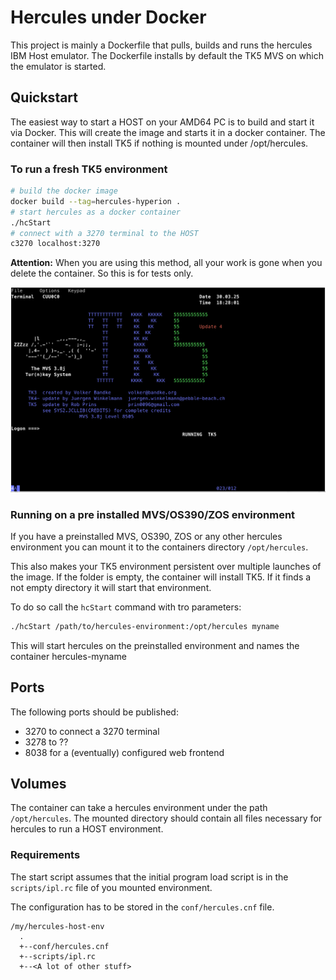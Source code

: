 # Hercules under Docker

This project is mainly a Dockerfile that pulls, builds and runs the hercules 
IBM Host emulator. The Dockerfile installs by default the TK5 MVS on which 
the emulator is started. 

## Quickstart

The easiest way to start a HOST on your AMD64 PC is to build and start it 
via Docker. This will create the image and starts it in a docker container. The 
container will then install TK5 if nothing is mounted under /opt/hercules.

### To run a fresh TK5 environment
```bash
# build the docker image
docker build --tag=hercules-hyperion .
# start hercules as a docker container
./hcStart
# connect with a 3270 terminal to the HOST
c3270 localhost:3270
```
__Attention:__ When you are using this method, all your work is gone when 
you delete the container. So this is for tests only.

![img.png](doc/image/start.png)

### Running on a pre installed MVS/OS390/ZOS environment
If you have a preinstalled MVS, OS390, ZOS or any other hercules 
environment you can mount it to the containers directory ```/opt/hercules```.

This also makes your TK5 environment persistent over multiple launches of 
the image. If the folder is empty, the container will install TK5. If it 
finds a not empty directory it will start that environment.

To do so call the ```hcStart``` command with tro 
parameters:

```bash
./hcStart /path/to/hercules-environment:/opt/hercules myname
```

This will start hercules on the preinstalled environment and names the 
container hercules-myname

## Ports
The following ports should be published:

* 3270 to connect a 3270 terminal
* 3278 to ??
* 8038 for a (eventually) configured web frontend

## Volumes
The container can take a hercules environment under the path 
```/opt/hercules```. The mounted directory should contain all files 
necessary for hercules to run a HOST environment.

### Requirements

The start script assumes that the initial program load script is in the 
```scripts/ipl.rc``` file of you mounted environment.

The configuration has to be stored in the ```conf/hercules.cnf``` file.

```log
/my/hercules-host-env
  .
  +--conf/hercules.cnf
  +--scripts/ipl.rc
  +--<A lot of other stuff>
```
